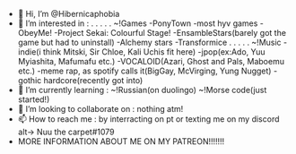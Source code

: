 - 👋 Hi, I’m @Hibernicaphobia
- 👀 I’m interested in : 
.  .  .  .  .  ~!Games -PonyTown -most hyv games -ObeyMe! -Project Sekai: Colourful Stage! -EnsambleStars(barely got the game but had to uninstall) -Alchemy stars -Transformice
.  .  .  .  .  ~!Music -indie(i think Mitski, Sir Chloe, Kali Uchis fit here) -jpop(ex:Ado, Yuu Myiashita, Mafumafu etc.) -VOCALOID(Azari, Ghost and Pals, Maboemu etc.) -meme rap, as spotify calls it(BigGay, McVirging, Yung Nugget) -gothic hardcore(recently got into)
- 🌱 I’m currently learning : ~!Russian(on duolingo) ~!Morse code(just started!)
- 💞️ I’m looking to collaborate on : nothing atm!
- 📫 How to reach me : by interracting on pt or texting me on my discord alt-> Nuu the carpet#1079
- MORE INFORMATION ABOUT ME ON MY PATREON!!!!!!!

<!---
Hibernicaphobia/Hibernicaphobia is a ✨ special ✨ repository because its `README.md` (this file) appears on your GitHub profile.
You can click the Preview link to take a look at your changes.
--->
